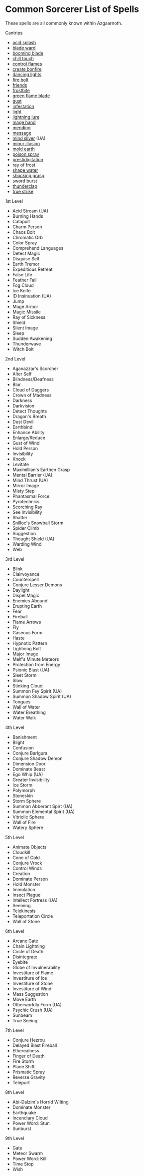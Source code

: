 # Common Sorcerer List of Spells
These spells are all commonly known within Azgaarnoth.

Cantrips
* [acid splash](https://www.dndbeyond.com/spells/acid-splash)
* [blade ward](https://www.dndbeyond.com/spells/blade-ward)
* [booming blade](https://www.dndbeyond.com/spells/booming-blade)
* [chill touch](https://www.dndbeyond.com/spells/chill-touch)
* [control flames](https://www.dndbeyond.com/spells/control-flames)
* [create bonfire](https://www.dndbeyond.com/spells/create-bonfire)
* [dancing lights](https://www.dndbeyond.com/spells/dancing-lights)
* [fire bolt](https://www.dndbeyond.com/spells/fire-bolt)
* [friends](https://www.dndbeyond.com/spells/friends)
* [frostbite](https://www.dndbeyond.com/spells/frostbite)
* [green flame blade](https://www.dndbeyond.com/spells/green-flame-blade)
* [gust](https://www.dndbeyond.com/spells/gust)
* [infestation](https://www.dndbeyond.com/spells/infestation)
* [light](https://www.dndbeyond.com/spells/light)
* [lightning lure](https://www.dndbeyond.com/spells/lightning-lure)
* [mage hand](https://www.dndbeyond.com/spells/mage-hand)
* [mending](https://www.dndbeyond.com/spells/mending)
* [message](https://www.dndbeyond.com/spells/message)
* [mind sliver](https://www.dndbeyond.com/spells/mind-sliver) (UA)
* [minor illusion](https://www.dndbeyond.com/spells/minor-illusion)
* [mold earth](https://www.dndbeyond.com/spells/mold-earth)
* [poison spray](https://www.dndbeyond.com/spells/poison-spray)
* [prestidigitation](https://www.dndbeyond.com/spells/prestidigitation)
* [ray of frost](https://www.dndbeyond.com/spells/ray-of-frost)
* [shape water](https://www.dndbeyond.com/spells/shape-water)
* [shocking grasp](https://www.dndbeyond.com/spells/shocking-grasp)
* [sword burst](https://www.dndbeyond.com/spells/sword-burst)
* [thunderclap](https://www.dndbeyond.com/spells/thunderclap)
* [true strike](https://www.dndbeyond.com/spells/true-strike)

1st Level
* Acid Stream (UA)
* Burning Hands
* Catapult
* Charm Person
* Chaos Bolt
* Chromatic Orb
* Color Spray
* Comprehend Languages
* Detect Magic
* Disguise Self
* Earth Tremor
* Expeditious Retreat
* False Life
* Feather Fall
* Fog Cloud
* Ice Knife
* ID Insinuation (UA)
* Jump
* Mage Armor
* Magic Missile
* Ray of Sickness
* Shield
* Silent Image
* Sleep
* Sudden Awakening
* Thunderwave
* Witch Bolt

2nd Level
* Aganazzar's Scorcher
* Alter Self
* Blindness/Deafness
* Blur
* Cloud of Daggers
* Crown of Madness
* Darkness
* Darkvision
* Detect Thoughts
* Dragon's Breath
* Dust Devil
* Earthbind
* Enhance Ability
* Enlarge/Reduce
* Gust of Wind
* Hold Person
* Invisibility
* Knock
* Levitate
* Maximillian's Earthen Grasp
* Mental Barrier (UA)
* Mind Thrust (UA)
* Mirror Image
* Misty Step
* Phantasmal Force
* Pyrotechnics
* Scorching Ray
* See Invisibility
* Shatter
* Snilloc's Snowball Storm
* Spider Climb
* Suggestion
* Thought Shield (UA)
* Warding Wind
* Web

3rd Level
* Blink
* Clairvoyance
* Counterspell
* Conjure Lesser Demons
* Daylight
* Dispel Magic
* Enemies Abound
* Erupting Earth
* Fear
* Fireball
* Flame Arrows
* Fly
* Gaseous Form
* Haste
* Hypnotic Pattern
* Lightning Bolt
* Major Image
* Melf's Minute Meteors
* Protection from Energy
* Psionic Blast (UA)
* Sleet Storm
* Slow
* Stinking Cloud
* Summon Fey Spirit (UA)
* Summon Shadow Spirit (UA)
* Tongues
* Wall of Water
* Water Breathing
* Water Walk

4th Level
* Banishment
* Blight
* Confusion
* Conjure Barlgura
* Conjure Shadow Demon
* Dimension Door
* Dominate Beast
* Ego Whip (UA)
* Greater Invisibility
* Ice Storm
* Polymorph
* Stoneskin
* Storm Sphere
* Summon Abberant Spirt (UA)
* Summon Elemental Spirit (UA)
* Vitriolic Sphere
* Wall of Fire
* Watery Sphere

5th Level
* Animate Objects
* Cloudkill
* Cone of Cold
* Conjure Vrock
* Control Winds
* Creation
* Dominate Person
* Hold Monster
* Immolation
* Insect Plague
* Intellect Fortress (UA)
* Seeming
* Telekinesis
* Teleportation Circle
* Wall of Stone

6th Level
* Arcane Gate
* Chain Lightning
* Circle of Death
* Disintegrate
* Eyebite
* Globe of Invulnerability
* Investiture of Flame
* Investiture of Ice
* Investiture of Stone
* Investiture of Wind
* Mass Suggestion
* Move Earth
* Otherworldly Form (UA)
* Psychic Crush (UA)
* Sunbeam
* True Seeing

7th Level
* Conjure Hezrou
* Delayed Blast Fireball
* Etherealness
* Finger of Death
* Fire Storm
* Plane Shift
* Prismatic Spray
* Reverse Gravity
* Teleport

8th Level
* Abi-Dalzim's Horrid Wilting
* Dominate Monster
* Earthquake
* Incendiary Cloud
* Power Word: Stun
* Sunburst

9th Level
* Gate
* Meteor Swarm
* Power Word: Kill
* Time Stop
* Wish